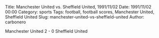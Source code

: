 Title: Manchester United vs. Sheffield United, 1991/11/02
Date: 1991/11/02 00:00
Category: sports
Tags: football, football scores, Manchester United, Sheffield United
Slug: manchester-united-vs-sheffield-united
Author: carbonero


Manchester United 2 - 0 Sheffield United
